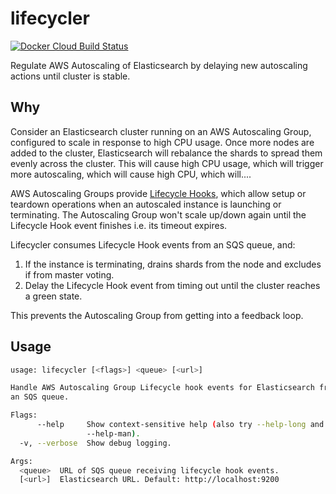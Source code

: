 # lifecycler

[![Docker Cloud Build Status](https://img.shields.io/docker/cloud/build/mintel/elasticsearch-lifecycler.svg)](https://hub.docker.com/r/mintel/elasticsearch-lifecycler)

Regulate AWS Autoscaling of Elasticsearch by delaying new autoscaling actions until cluster is stable.

## Why

Consider an Elasticsearch cluster running on an AWS Autoscaling Group, configured to scale in response to high CPU usage.
Once more nodes are added to the cluster, Elasticsearch will rebalance the shards to spread them evenly across the cluster.
This will cause high CPU usage, which will trigger more autoscaling, which will cause high CPU, which will....

AWS Autoscaling Groups provide [Lifecycle Hooks](https://docs.aws.amazon.com/autoscaling/ec2/userguide/lifecycle-hooks.html),
which allow setup or teardown operations when an autoscaled instance is launching or terminating.
The Autoscaling Group won't scale up/down again until the Lifecycle Hook event finishes i.e. its timeout expires.

Lifecycler consumes Lifecycle Hook events from an SQS queue, and:

1. If the instance is terminating, drains shards from the node and excludes if from master voting.
2. Delay the Lifecycle Hook event from timing out until the cluster reaches a green state.

This prevents the Autoscaling Group from getting into a feedback loop.

## Usage

```bash
usage: lifecycler [<flags>] <queue> [<url>]

Handle AWS Autoscaling Group Lifecycle hook events for Elasticsearch from
an SQS queue.

Flags:
      --help     Show context-sensitive help (also try --help-long and
                 --help-man).
  -v, --verbose  Show debug logging.

Args:
  <queue>  URL of SQS queue receiving lifecycle hook events.
  [<url>]  Elasticsearch URL. Default: http://localhost:9200
```
